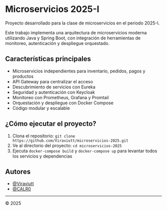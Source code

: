 # Microservicios 2025-I

Proyecto desarrollado para la clase de microservicios en el periodo 2025-I.

Este trabajo implementa una arquitectura de microservicios moderna utilizando Java y Spring Boot, con integración de herramientas de monitoreo, autenticación y despliegue orquestado.

## Características principales
- Microservicios independientes para inventario, pedidos, pagos y productos
- API Gateway para centralizar el acceso
- Descubrimiento de servicios con Eureka
- Seguridad y autenticación con Keycloak
- Monitoreo con Prometheus, Grafana y Promtail
- Orquestación y despliegue con Docker Compose
- Código modular y escalable

## ¿Cómo ejecutar el proyecto?
1. Clona el repositorio: `git clone https://github.com/Viraviutt/microservicios-2025.git`
2. Ve al directorio del proyecto: `cd microservicios-2025`
3. Ejecuta `docker-compose build` y `docker-compose up` para levantar todos los servicios y dependencias

## Autores
- [@Viraviutt](https://github.com/Viraviutt)
- [@CALR0](https://github.com/calr0)

---
© 2025
